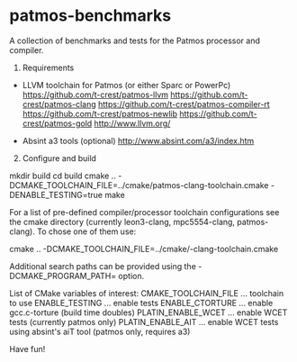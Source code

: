 patmos-benchmarks
=================

A collection of benchmarks and tests for the Patmos processor and compiler.

1. Requirements

 - LLVM toolchain for Patmos (or either Sparc or PowerPc)
   https://github.com/t-crest/patmos-llvm
   https://github.com/t-crest/patmos-clang
   https://github.com/t-crest/patmos-compiler-rt
   https://github.com/t-crest/patmos-newlib
   https://github.com/t-crest/patmos-gold
   http://www.llvm.org/

 - Absint a3 tools (optional)
   http://www.absint.com/a3/index.htm

2. Configure and build

  mkdir build
  cd build
  cmake .. -DCMAKE_TOOLCHAIN_FILE=../cmake/patmos-clang-toolchain.cmake -DENABLE_TESTING=true
  make

For a list of pre-defined compiler/processor toolchain configurations see the
cmake directory (currently leon3-clang, mpc5554-clang, patmos-clang). To chose
one of them use:

  cmake .. -DCMAKE_TOOLCHAIN_FILE=../cmake/<processor>-clang-toolchain.cmake


Additional search paths can be provided using the -DCMAKE_PROGRAM_PATH=<path>
option.

List of CMake variables of interest:
   CMAKE_TOOLCHAIN_FILE ... toolchain to use
   ENABLE_TESTING       ... enable tests
   ENABLE_CTORTURE      ... enable gcc.c-torture (build time doubles)
   PLATIN_ENABLE_WCET   ... enable WCET tests (currently patmos only)
   PLATIN_ENABLE_AIT    ... enable WCET tests using absint's aiT tool (patmos only, requires a3)

Have fun!
